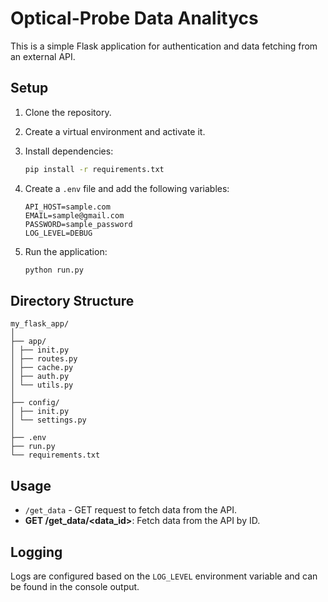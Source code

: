 # Optical-Probe Data Analitycs

This is a simple Flask application for authentication and data fetching from an external API.

## Setup

1. Clone the repository.
2. Create a virtual environment and activate it.
3. Install dependencies:

   ```sh
   pip install -r requirements.txt
   ```

4. Create a `.env` file and add the following variables:

   ```
   API_HOST=sample.com
   EMAIL=sample@gmail.com
   PASSWORD=sample_password
   LOG_LEVEL=DEBUG
   ```

5. Run the application:

   ```sh
   python run.py
   ```

## Directory Structure

```
my_flask_app/
│
├── app/
│ ├── init.py
│ ├── routes.py
│ ├── cache.py
│ ├── auth.py
│ └── utils.py
│
├── config/
│ ├── init.py
│ └── settings.py
│
├── .env
├── run.py
└── requirements.txt
```

## Usage

- `/get_data` - GET request to fetch data from the API.
- **GET /get_data/<data_id>**: Fetch data from the API by ID.

## Logging

Logs are configured based on the `LOG_LEVEL` environment variable and can be found in the console output.
